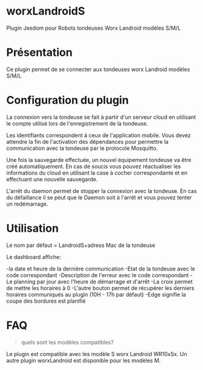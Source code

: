 # worxLandroidS

Plugin Jeedom pour Robots tondeuses Worx Landroid modèles S/M/L

# Présentation
Ce plugin permet de se connecter aux tondeuses worx Landroid modèles S/M/L 

# Configuration du plugin

La connexion vers la tondeuse se fait à partir d'un serveur cloud en utilisant le compte utilisé lors de l'enregistrement de la tondeuse.

Les identifiants correspondent à ceux de l'application mobile. Vous devez attendre la fin de l'activation des dépendances pour permettre la communication avec la tondeuse par le protocole Mosquitto.

Une fois la sauvegarde effectuée, un nouvel équipement tondeuse va être créé automatiquement. En cas de soucis vous pouvez réactualiser les informations du cloud en utilisant la case à cocher correspondante et en effectuant une nouvelle sauvegarde.

L'arrêt du daemon permet de stopper la connexion avec la tondeuse. En cas du défaillance il se peut que le Daemon soit à l'arrêt et vous pouvez tenter un redémarrage.

# Utilisation

Le nom par défaut = LandroidS+adress Mac de la tondeuse

Le dashboard affiche:

-la date et heure de la dernière communication
-Etat de la tondeuse avec le code correspondant
-Description de l'erreur avec le code correspondant
-Le planning par jour avec l'heure de démarrage et d'arrêt
-La croix permet de mettre les horaires à 0
-L'autre bouton permet de récupérer les derniers horaires communiqués au plugin (10H - 17h par défaut)
-Edge signifie la coupe des bordures est planifié

# FAQ

>quels sont les modèles compatibles?

Le plugin est compatible avec les modèle S worx Landroid WR10xSx. Un autre plugin worxLandroid est disponible pour les modèles M.

